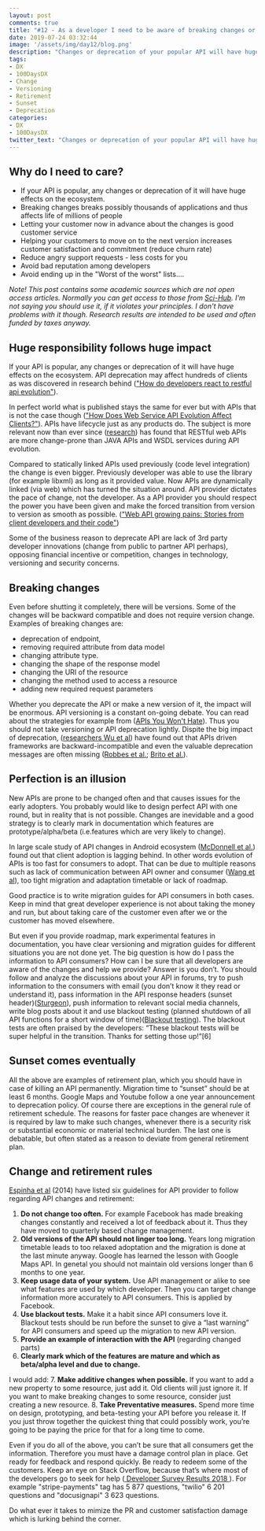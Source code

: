 ```yaml
---
layout: post
comments: true
title: "#12 - As a developer I need to be aware of breaking changes or death"
date: 2019-07-24 03:32:44
image: '/assets/img/day12/blog.png'
description: "Changes or deprecation of your popular API will have huge effects on the ecosystem."
tags:
- DX 
- 100DaysDX
- Change
- Versioning
- Retirement
- Sunset
- Deprecation
categories:
- DX
- 100DaysDX
twitter_text: "Changes or deprecation of your popular API will have huge effects on the ecosystem."
---
```



## Why do I need to care?

- If your API is popular, any changes or deprecation of it will have huge effects on the ecosystem.
- Breaking changes breaks possibly thousands of applications and thus affects life of millions of people
- Letting your customer now in advance about the changes is good customer service
- Helping your customers to move on to the next version increases customer satisfaction and commitment (reduce churn rate)
- Reduce angry support requests - less costs for you
- Avoid bad reputation among developers
- Avoid ending up in the "Worst of the worst" lists....

_Note! This post contains some academic sources which are not open access articles. Normally you can get access to those from [Sci-Hub](https://en.m.wikipedia.org/wiki/Sci-Hub). I'm not saying you should use it, if it violates your principles. I don't have problems with it though. Research results are intended to be used and often funded by taxes anyway._    

## Huge responsibility follows huge impact

If your API is popular, any changes or deprecation of it will have huge effects on the ecosystem. API deprecation may affect hundreds of clients as was discovered in research behind (["How do developers react to restful api evolution"](https://link.springer.com/chapter/10.1007/978-3-662-45391-9_17)). 

In perfect world what is published stays the same for ever but with APIs that is not the case though (["How Does Web Service API Evolution Affect Clients?"](https://ieeexplore.ieee.org/document/6649592)). APIs have lifecycle just as any products do. The subject is more relevant now than ever since ([research](https://link.springer.com/chapter/10.1007/978-3-662-45391-9_17)) has found that RESTful web APIs are more change-prone than JAVA APIs and WSDL services during API evolution. 

Compared to statically linked APIs used previously (code level integration) the change is even bigger. Previously developer was able to use the library (for example libxml) as long as it provided value. Now APIs are dynamically linked (via web) which has turned the situation around. API provider dictates the pace of change, not the developer. As a API provider you should respect the power you have been given and make the forced transition from version to version as smooth as possible. (["Web API growing pains: Stories from client developers and their code"](https://ieeexplore.ieee.org/abstract/document/6747228)) 

Some of the business reason to deprecate API are lack of 3rd party developer innovations (change from public to partner API perhaps), opposing financial incentive or competition, changes in technology, versioning and security concerns. 

## Breaking changes

Even before shutting it completely, there will be versions. Some of the changes will be backward compatible and does not require version change. Examples of breaking changes are:
- deprecation of endpoint, 
- removing required attribute from data model 
- changing attribute type. 
- changing the shape of the response model
- changing the URI of the resource
- changing the method used to access a resource
- adding new required request parameters

Whether you deprecate the API or make a new version of it, the impact will be enormous. API versioning is a constant on-going debate. You can read about the strategies for example from ([APIs You Won't Hate](https://apisyouwonthate.com/blog/api-versioning-has-no-right-way)). Thus you should not take versioning or API deprecation lightly. Dispite the big impact of deprecation, ([researchers Wu et al](https://ieeexplore.ieee.org/document/6062100)) have found out that APIs driven frameworks are backward-incompatible and even the valuable deprecation messages are often missing ([Robbes et al.](https://dl.acm.org/citation.cfm?id=2393662); [Brito et al.](https://ieeexplore.ieee.org/document/7476657)). 

## Perfection is an illusion

New APIs are prone to be changed often and that causes issues for the early adopters. You probably would like to design perfect API with one round, but in reality that is not possible. Changes are inevidable and a good strategy is to clearly mark in documentation which features are prototype/alpha/beta (i.e.features which are very likely to change).

In large scale study of API changes in Android ecosystem ([McDonnell et al.](https://dl.acm.org/citation.cfm?id=2550557)) found out that client adoption is lagging behind. In other words evolution of APIs is too fast for consumers to adopt. That can be due to multiple reasons such as lack of communication between API owner and consumer ([Wang et al](https://link.springer.com/chapter/10.1007/978-3-662-45391-9_17)), too tight migration and adaptation timetable or lack of roadmap. 

Good practice is to write migration guides for API consumers in both cases. Keep in mind that great developer experience is not about taking the money and run, but about taking care of the customer even after we or the customer has moved elsewhere. 

But even if you provide roadmap, mark experimental features in documentation, you have clear versioning and migration guides for different situations you are not done yet. The big question is how do I pass the information to API consumers? How can I be sure that all developers are aware of the changes and help we provide? Answer is you don’t. You should follow and analyze the discussions about your API in forums, try to push information to the consumers with email (you don’t know it they read or understand it), pass information in the API response headers (sunset header)([Sturgeon](https://philsturgeon.uk/api/2018/05/02/api-evolution-for-rest-http-apis/)), push information to relevant social media channels, write blog posts about it and use blackout testing (planned shutdown of all API functions for a short window of time)([Blackout testing](https://mendeleyapi.wordpress.com/2015/01/16/blackout-testing/)). The blackout tests are often praised by the developers: “These blackout tests will be super helpful in the transition. Thanks for setting those up!”[6]

## Sunset comes eventually

All the above are examples of retirement plan, which you should have in case of killing an API permanently. Migration time to “sunset” should be at least 6 months. Google Maps and Youtube follow a one year announcement to deprecation policy. Of course there are exceptions in the general rule of retirement schedule. The reasons for faster pace changes are whenever it is required by law to make such changes, whenever there is a security risk or substantial economic or material technical burden. The last one is debatable, but often stated as a reason to deviate from general retirement plan. 


## Change and retirement rules

[Espinha et al](https://ieeexplore.ieee.org/abstract/document/6747228) (2014) have listed six guidelines for API provider to follow regarding API changes and retirement: 

1. **Do not change too often.** For example Facebook has made breaking changes constantly and received a lot of feedback about it. Thus they have moved to quarterly based change management.  
2. **Old versions of the API should not linger too long.** Years long migration timetable leads to too relaxed adoptation and the migration is done at the last minute anyway. Google has learned the lesson with Google Maps API. In genetal you should not maintain old versions longer than 6 months to one year. 
3. **Keep usage data of your system.** Use API management or alike to see what features are used by which developer. Then you can target change information more accurately to API consumers. This is applied by Facebook. 
4. **Use blackout tests.** Make it a habit since API consumers love it. Blackout tests should be run before the sunset to give a “last warning” for API consumers and speed up the migration to new API version.
5. **Provide an example of interaction with the API** (regarding changed parts)
6. **Clearly mark which of the features are mature and which as beta/alpha level and due to change.** 

I would add: 
7. **Make additive changes when possible.** If you want to add a new property to some resource, just add it. Old clients will just ignore it. If you want to make breaking changes to some resource, consider just creating a new resource.
8. **Take Preventative measures.** Spend more time on design, prototyping, and beta-testing your API before you release it. If you just throw together the quickest thing that could possibly work, you’re going to be paying the price for that for a long time to come. 

Even if you do all of the above, you can’t be sure that all consumers get the information. Therefore you must have a damage control plan in place. Get ready for feedback and respond quickly. Be ready to redeem some of the customers. Keep an eye on Stack Overflow, because that’s where most of the developers go to seek for help ([ Developer Survey Results 2018 ](https://insights.stackoverflow.com/survey/2018)). For example "stripe-payments" tag has 5 877 questions, "twilio" 6 201 questions and "docusignapi" 3 623 questions.   

Do what ever it takes to mimize the PR and customer satisfaction damage which is lurking behind the corner.  


